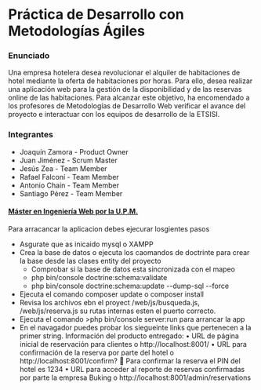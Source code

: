 # Práctica de Desarrollo con Metodologías Ágiles

### Enunciado
Una empresa hotelera desea revolucionar el alquiler de habitaciones de hotel mediante la oferta de habitaciones por horas. Para ello, desea realizar una aplicación web para la gestión de la disponibilidad y de las reservas online de las habitaciones. Para alcanzar este objetivo, ha encomendado a los profesores de Metodologías de Desarrollo Web verificar el avance del proyecto e interactuar con los equipos de desarrollo de la ETSISI.

### Integrantes
* Joaquín Zamora - Product Owner
* Juan Jiménez - Scrum Master
* Jesús Zea - Team Member
* Rafael Falconí - Team Member
* Antonio Chain - Team Member
* Santiago Pérez - Team Member


#### [Máster en Ingeniería Web por la U.P.M.](http://miw.etsisi.upm.es)


Para arracancar la aplicacion debes ejecurar losgientes pasos

*  Asgurate que as inicaido mysql o XAMPP
* Crea la base de datos o ejecuta los caomandos de doctrinte para crear la base desde las clases entity del proyecto
  * Comprobar si la base de datos esta sincronizada con el mapeo  
  * php bin/console doctrine:schema:validate
  * php bin/console doctrine:schema:update --dump-sql --force
*  Ejecuta el comando composer update o composer install
*  Revisa los archivos ebn el proyect /web/js/busqueda.js,  /web/js/reserva.js  su rutas internas esten el puerto correcto.
*  Ejecuta el comando >php bin/console server:run para arrancar la app
*  En el navagador puedes probar los siegueinte links que pertenecen a la primer string.
    Información del producto entregado:
    •	URL de página inicial de reservación para clientes 
        o	http://localhost:8001/
    •	URL para confirmación de la reserva por parte del hotel
        o	http://localhost:8001/confirm?
    	Para confirmar la reserva el PIN del hotel es 1234
    •	URL para acceder al reporte de reservas confirmadas por parte la empresa Buking
        o	http://localhost:8001/admin/reservations
